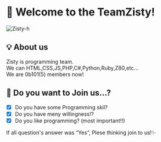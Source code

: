 # 👋 Welcome to the TeamZisty!
![Zisty-h](https://raw.githubusercontent.com/zisty-h/.github/main/profile/banner.jpg)  

## 💡 About us
Zisty is programming team.  
We can HTML,CSS,JS,PHP,C#,Python,Ruby,Z80,etc...  
We are 0b101(5) members now!

## 💼 Do you want to Join us...?
- [x] Do you have some Programming skil?<br>
- [x] Do you have meny willingness!?<br>
- [x] Do you like programming? (most important!!)<br>

If all question's answer was “Yes”, Plese thinking join to us!✨️<br>
